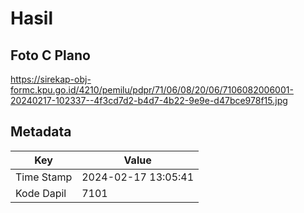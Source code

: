 # Hasil

## Foto C Plano

https://sirekap-obj-formc.kpu.go.id/4210/pemilu/pdpr/71/06/08/20/06/7106082006001-20240217-102337--4f3cd7d2-b4d7-4b22-9e9e-d47bce978f15.jpg


## Metadata

| Key        | Value               |
| ---------- | ------------------- |
| Time Stamp | 2024-02-17 13:05:41 |
| Kode Dapil | 7101                |



